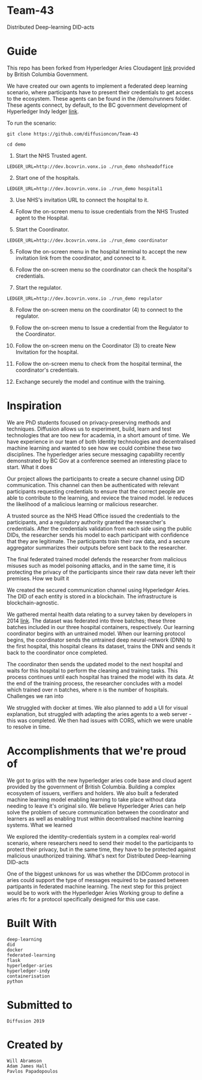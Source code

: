 # Team-43
Distributed Deep-learning DID-acts

# Guide

This repo has been forked from Hyperledger Aries Cloudagent [link](https://github.com/hyperledger/aries-cloudagent-python) provided by British Columbia Government. 

We have created our own agents to implement a federated deep learning scenario, where participants have to present their credentials to get access to the ecosystem. These agents can be found in the /demo/runners folder. These agents connect, by default, to the BC government development of Hyperledger Indy ledger [link](http://dev.bcovrin.vonx.io).

To run the scenario:

```
git clone https://github.com/diffusioncon/Team-43

cd demo
```
1) Start the NHS Trusted agent.
```
LEDGER_URL=http://dev.bcovrin.vonx.io ./run_demo nhsheadoffice
```

2) Start one of the hospitals.
```
LEDGER_URL=http://dev.bcovrin.vonx.io ./run_demo hospital1
```
3) Use NHS's invitation URL to connect the hospital to it.

4) Follow the on-screen menu to issue credentials from the NHS Trusted agent to the Hospital.

4) Start the Coordinator.
```
LEDGER_URL=http://dev.bcovrin.vonx.io ./run_demo coordinator
```
5) Follow the on-screen menu in the hospital terminal to accept the new invitation link from the coordinator, and connect to it.

6) Follow the on-screen menu so the coordinator can check the hospital's credentials.

7) Start the regulator.

```
LEDGER_URL=http://dev.bcovrin.vonx.io ./run_demo regulator

```
8) Follow the on-screen menu on the coordinator (4) to connect to the regulator.

9) Follow the on-screen menu to Issue a credential from the Regulator to the Coordinator.

10) Follow the on-screen menu on the Coordinator (3) to create New Invitation for the hospital.

11) Follow the on-screen menu to check from the hospital terminal, the coordinator's credentials.

12) Exchange securely the model and continue with the training.

# Inspiration

We are PhD students focused on privacy-preserving methods and techniques. Diffusion allows us to experiment, build, learn and test technologies that are too new for academia, in a short amount of time. We have experience in our team of both Identity technologies and decentralised machine learning and wanted to see how we could combine these two disciplines. The hyperledger aries secure messaging capability recently demonstrated by BC Gov at a conference seemed an interesting place to start.
What it does

Our project allows the participants to create a secure channel using DID communication. This channel can then be authenticated with relevant participants requesting credentials to ensure that the correct people are able to contribute to the learning, and reviece the trained model. Ie reduces the likelihood of a malicious learning or malicious researcher.

A trusted source as the NHS Head Office issued the credentials to the participants, and a regulatory authority granted the researcher's credentials. After the credentials validation from each side using the public DIDs, the researcher sends his model to each participant with confidence that they are legitimate. The participants train their raw data, and a secure aggregator summarizes their outputs before sent back to the researcher.

The final federated trained model defends the researcher from malicious misuses such as model poisoning attacks, and in the same time, it is protecting the privacy of the participants since their raw data never left their premises.
How we built it

We created the secured communication channel using Hyperledger Aries. The DID of each entity is stored in a blockchain. The infrastructure is blockchain-agnostic.

We gathered mental health data relating to a survey taken by developers in 2014 [link](https://www.kaggle.com/osmi/mental-health-in-tech-survey). The dataset was federated into three batches; these three batches included in our three hospital containers, respectively. Our learning coordinator begins with an untrained model. When our learning protocol begins, the coordinator sends the untrained deep neural-network (DNN) to the first hospital, this hospital cleans its dataset, trains the DNN and sends it back to the coordinator once completed.

The coordinator then sends the updated model to the next hospital and waits for this hospital to perform the cleaning and training tasks. This process continues until each hospital has trained the model with its data. At the end of the training process, the researcher concludes with a model which trained over n batches, where n is the number of hospitals.
Challenges we ran into

We struggled with docker at times. We also planned to add a UI for visual explanation, but struggled with adapting the aries agents to a web server - this was completed. We then had issues with CORS, which we were unable to resolve in time.

# Accomplishments that we're proud of

We got to grips with the new hyperledger aries code base and cloud agent provided by the government of British Columbia. Building a complex ecosystem of issuers, verifiers and holders. We also built a federated machine learning model enabling learning to take place without data needing to leave it's original silo. We believe Hyperledger Aries can help solve the problem of secure communication between the coordinator and learners as well as enabling trust within decentralised machine learning systems.
What we learned

We explored the identity-credentials system in a complex real-world scenario, where researchers need to send their model to the participants to protect their privacy, but in the same time, they have to be protected against malicious unauthorized training.
What's next for Distributed Deep-learning DID-acts

One of the biggest unknows for us was whether the DIDComm protocol in aries could support the type of messages required to be passed between partipants in federated machine learning. The next step for this project would be to work with the Hyperledger Aries Working group to define a aries rfc for a protocol specifically designed for this use case.

# Built With

    deep-learning
    did
    docker
    federated-learning
    flask
    hyperledger-aries
    hyperledger-indy
    containerisation
    python

# Submitted to

    Diffusion 2019

# Created by

    Will Abramson
    Adam James Hall
    Pavlos Papadopoulos

